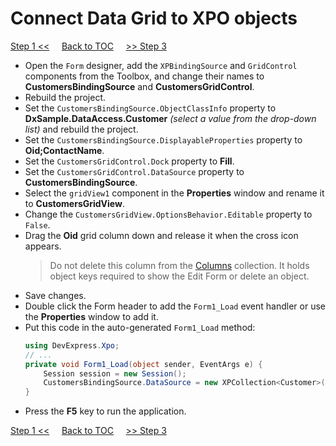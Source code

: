 # Connect Data Grid to XPO objects
[Step 1 <<](/Tutorials/WinForms/Classic/create-persistent-classes-and-connect-xpo-to-database.md) 
&nbsp;&nbsp;&nbsp;
[Back to TOC](/Tutorials/WinForms/Classic/)
&nbsp;&nbsp;&nbsp;
[>> Step 3](/Tutorials/WinForms/Classic/implement-crud-functionality-with-xpo-objects.md)   

* Open the `Form` designer, add the `XPBindingSource` and `GridControl` components from the Toolbox, and change their names to **CustomersBindingSource** and **CustomersGridControl**.
* Rebuild the project.
* Set the `CustomersBindingSource.ObjectClassInfo` property to **DxSample.DataAccess.Customer** *(select a value from the drop-down list)* and rebuild the project.
* Set the `CustomersBindingSource.DisplayableProperties` property to **Oid;ContactName**.
* Set the `CustomersGridControl.Dock` property to **Fill**.
* Set the `CustomersGridControl.DataSource` property to **CustomersBindingSource**.
* Select the `gridView1` component in the **Properties** window and rename it to **CustomersGridView**.
* Change the `CustomersGridView.OptionsBehavior.Editable` property to `False`.
* Drag the **Oid** grid column down and release it when the cross icon appears.
    > Do not delete this column from the [Columns](https://docs.devexpress.com/WindowsForms/DevExpress.XtraGrid.Views.Base.ColumnView.Columns) collection. It holds object keys required to show the Edit Form or delete an object.
* Save changes. 
* Double click the Form header to add the `Form1_Load` event handler or use the **Properties** window to add it.
* Put this code in the auto-generated `Form1_Load` method:
    ```csharp
    using DevExpress.Xpo;
    // ...
    private void Form1_Load(object sender, EventArgs e) {
        Session session = new Session();
        CustomersBindingSource.DataSource = new XPCollection<Customer>(session);
    }
    ```
* Press the **F5** key to run the application.

[Step 1 <<](/Tutorials/WinForms/Classic/create-persistent-classes-and-connect-xpo-to-database.md) 
&nbsp;&nbsp;&nbsp;
[Back to TOC](/Tutorials/WinForms/Classic/)
&nbsp;&nbsp;&nbsp;
[>> Step 3](/Tutorials/WinForms/Classic/implement-crud-functionality-with-xpo-objects.md)   
